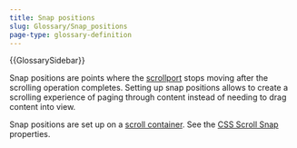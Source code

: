 ```yaml
---
title: Snap positions
slug: Glossary/Snap_positions
page-type: glossary-definition
---
```


{{GlossarySidebar}}

Snap positions are points where the [scrollport](/en-US/docs/Glossary/Scroll_container) stops moving after the scrolling operation completes. Setting up snap positions allows to create a scrolling experience of paging through content instead of needing to drag content into view.

Snap positions are set up on a [scroll container](/en-US/docs/Glossary/Scroll_container). See the [CSS Scroll Snap](/en-US/docs/Web/CSS/CSS_scroll_snap) properties.
